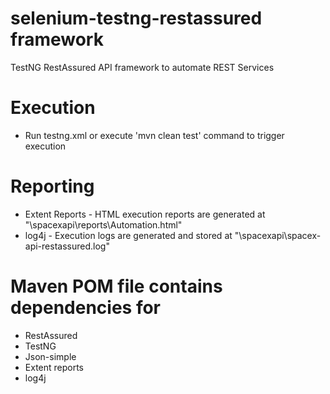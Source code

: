 # selenium-testng-restassured framework
TestNG RestAssured API framework to automate REST Services

# Execution
- Run testng.xml or execute 'mvn clean test' command to trigger execution

# Reporting
- Extent Reports - HTML execution reports are generated at "\\spacexapi\reports\Automation.html"
- log4j - Execution logs are generated and stored at "\\spacexapi\spacex-api-restassured.log"



# Maven POM file contains dependencies for 
- RestAssured
- TestNG
- Json-simple
- Extent reports
- log4j